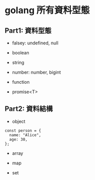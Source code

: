 # golang 所有資料型態

## Part1: 資料型態

+ falsey: undefined, null

+ boolean

+ string

+ number: number, bigint

+ function

+ promise\<T\>

## Part2: 資料結構

+ object

```
const person = {
  name: "Alice",
  age: 30,
};

```

+ array

+ map

+ set 